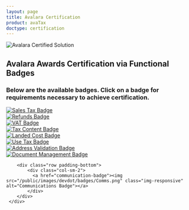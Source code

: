 ```yaml
---
layout: page
title: Avalara Certification
product: avaTax
doctype: certification
---
```

 <div class="row padding-top">
    <div class="col-sm-2">
      <img src="/public/images/devdot/badges/GENERIC.svg" class="img-responsive" alt="Avalara Certified Solution">
    </div>
    <div class="col-sm-10 padding-top">
      <h2>Avalara Awards Certification via Functional Badges</h2>
      <h3>Below are the available badges. Click on a badge for requirements necessary to achieve certification.</h3>
		 <div class="row">
		    <div class="col-sm-2">
		      <a href="sales-tax-badge"><img src="/public/images/devdot/badges/SalesTax.png" class="img-responsive" alt="Sales Tax Badge"></a>
		    </div>
		     <div class="col-sm-2">
		      <a href="refunds-credit-memos-badge"><img src="/public/images/devdot/badges/Refunds.png" class="img-responsive" alt="Refunds Badge"></a>
		    </div>
		    <div class="col-sm-2">
		      <a href="VAT-badge"><img src="/public/images/devdot/badges/VAT.SVG" class="img-responsive" alt="VAT Badge"></a>
		    </div>
		    <div class="col-sm-2">
		       <a href="tax-content-badge"><img src="/public/images/devdot/badges/taxcontent.svg" class="img-responsive" alt="Tax Content Badge"></a>
		    </div>
		 </div>
		 <div class="row">
		    <div class="col-sm-2">
		       <a href="customs-duty-and-import-tax-badge"><img src="/public/images/devdot/badges/CustomsDutyImportTax.png" class="img-responsive" alt="Landed Cost Badge"></a>
		    </div>
		    <div class="col-sm-2">
		       <a href="use-tax-badge"><img src="/public/images/devdot/badges/UseTax.png" class="img-responsive" alt="Use Tax Badge"></a>
		    </div>
		    <div class="col-sm-2">
		       <a href="address-validation-badge"><img src="/public/images/devdot/badges/AddressValidation.png" class="img-responsive" alt="Address Validation Badge"></a>
		    </div>
		    <div class="col-sm-2">
		       <a href="document-management-badge"><img src="/public/images/devdot/badges/DocumentManagement.png" class="img-responsive" alt="Document Management Badge"></a>
		    </div>
		  </div>

		<div class="row padding-bottom">
		    <div class="col-sm-2">
		      <a href="communication-badge"><img src="/public/images/devdot/badges/Comms.png" class="img-responsive" alt="Communications Badge"></a>
		    </div>
		</div>
     </div>
 </div>

